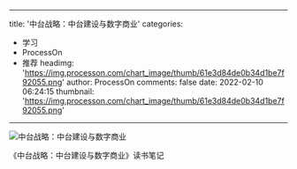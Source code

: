 
---
title: '中台战略：中台建设与数字商业'
categories: 
 - 学习
 - ProcessOn
 - 推荐
headimg: 'https://img.processon.com/chart_image/thumb/61e3d84de0b34d1be7f92055.png'
author: ProcessOn
comments: false
date: 2022-02-10 06:24:15
thumbnail: 'https://img.processon.com/chart_image/thumb/61e3d84de0b34d1be7f92055.png'
---

<div>   
<img class="thumb" alt="中台战略：中台建设与数字商业" src="https://img.processon.com/chart_image/thumb/61e3d84de0b34d1be7f92055.png" referrerpolicy="no-referrer">
<p>《中台战略：中台建设与数字商业》读书笔记</p>  
</div>
            